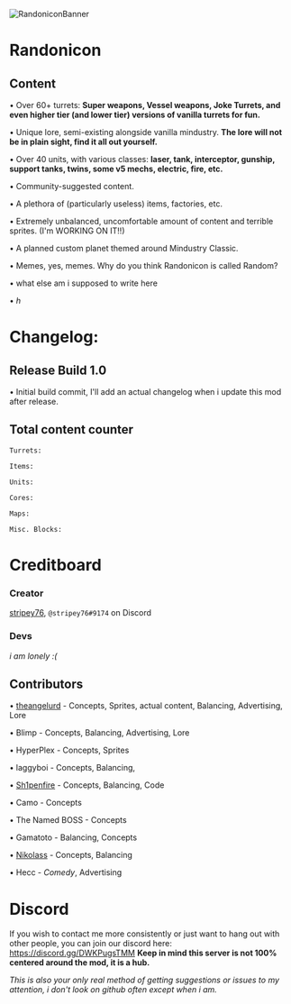 ![RandoniconBanner](https://user-images.githubusercontent.com/92567126/137442553-35430b25-7f37-475a-b0b2-699ccb411610.png)
# Randonicon

## Content
• Over 60+ turrets: **Super weapons, Vessel weapons, Joke Turrets, and even higher tier (and lower tier) versions of vanilla turrets for fun.**

• Unique lore, semi-existing alongside vanilla mindustry. **The lore will not be in plain sight, find it all out yourself.**

• Over 40 units, with various classes: **laser, tank, interceptor, gunship, support tanks, twins, some v5 mechs, electric, fire, etc.**

• Community-suggested content.

• A plethora of (particularly useless) items, factories, etc.

• Extremely unbalanced, uncomfortable amount of content and terrible sprites. (I'm WORKING ON IT!!)

• A planned custom planet themed around Mindustry Classic.

• Memes, yes, memes. Why do you think Randonicon is called Random?

• what else am i supposed to write here

• *h*

# Changelog:
## Release Build 1.0

• Initial build commit, I'll add an actual changelog when i update this mod after release.

## Total content counter

`Turrets:`

`Items:`

`Units:`

`Cores:`

`Maps:`

`Misc. Blocks:`

# Creditboard

### Creator
[stripey76](https://github.com/stripey76), `@stripey76#9174` on Discord

### Devs
*i am lonely :(*

## Contributors
• [theangelurd](https://github.com/theangelurd) - Concepts, Sprites, actual content, Balancing, Advertising, Lore

• Blimp - Concepts, Balancing, Advertising, Lore

• HyperPlex - Concepts, Sprites

• laggyboi - Concepts, Balancing,

• [Sh1penfire](https://github.com/Sh1penfire) - Concepts, Balancing, Code

• Camo - Concepts

• The Named BOSS - Concepts

• Gamatoto - Balancing, Concepts

• [Nikolass](https://github.com/NikolassOfficial) - Concepts, Balancing

• Hecc - *Comedy*, Advertising


# Discord
If you wish to contact me more consistently or just want to hang out with other people, you can join our discord here: https://discord.gg/DWKPugsTMM
**Keep in mind this server is not 100% centered around the mod, it is a hub.**

*This is also your only real method of getting suggestions or issues to my attention, i don't look on github often except when i am.*
